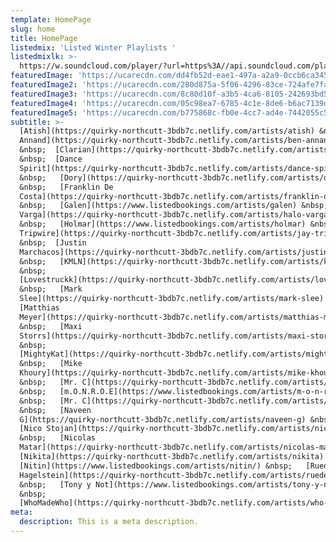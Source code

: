 ```yaml
---
template: HomePage
slug: home
title: HomePage
listedmix: 'Listed Winter Playlists '
listedmixlk: >-
  https://w.soundcloud.com/player/?url=https%3A//api.soundcloud.com/playlists/657878880&color=%23ff5500&auto_play=false&hide_related=false&show_comments=true&show_user=true&show_reposts=false&show_teaser=true&visual=true
featuredImage: 'https://ucarecdn.com/dd4fb52d-eae1-497a-a2a9-0ccb6ca34531/'
featuredImage2: 'https://ucarecdn.com/280d875a-5f06-4296-83ce-724afe7fa036/'
featuredImage3: 'https://ucarecdn.com/8c80d10f-a3b5-4ca6-8105-242693bd59b3/'
featuredImage4: 'https://ucarecdn.com/05c98ea7-6785-4c1e-8de6-b6ac7139d6ab/'
featuredImage5: 'https://ucarecdn.com/b775868c-fb0e-4cc7-ad4e-7442055c5462/'
subtitle: >-
  [Atish](https://quirky-northcutt-3bdb7c.netlify.com/artists/atish) &nbsp; [Ben
  Annand](https://quirky-northcutt-3bdb7c.netlify.com/artists/ben-annand)
  &nbsp;  [Clarian](https://quirky-northcutt-3bdb7c.netlify.com/artists/clarian)
  &nbsp;  [Dance
  Spirit](https://quirky-northcutt-3bdb7c.netlify.com/artists/dance-spirit)
  &nbsp;   [Dory](https://quirky-northcutt-3bdb7c.netlify.com/artists/dory)
  &nbsp;   [Franklin De
  Costa](https://quirky-northcutt-3bdb7c.netlify.com/artists/franklin-de-costa)
  &nbsp;   [Galen](https://www.listedbookings.com/artists/galen) &nbsp;   [Halo
  Varga](https://quirky-northcutt-3bdb7c.netlify.com/artists/halo-varga)
  &nbsp;   [Holmar](https://www.listedbookings.com/artists/holmar) &nbsp;   [Jay
  Tripwire](https://quirky-northcutt-3bdb7c.netlify.com/artists/jay-tripwire)
  &nbsp;  [Justin
  Marchacos](https://quirky-northcutt-3bdb7c.netlify.com/artists/justin-marchacos)
  &nbsp;   [KMLN](https://quirky-northcutt-3bdb7c.netlify.com/artists/kmln)
  &nbsp;  
  [Lovestruckk](https://quirky-northcutt-3bdb7c.netlify.com/artists/lovestruckk)
  &nbsp;   [Mark
  Slee](https://quirky-northcutt-3bdb7c.netlify.com/artists/mark-slee) &nbsp;  
  [Matthias
  Meyer](https://quirky-northcutt-3bdb7c.netlify.com/artists/matthias-meyer)
  &nbsp;   [Maxi
  Storrs](https://quirky-northcutt-3bdb7c.netlify.com/artists/maxi-storrs)
  &nbsp;  
  [MightyKat](https://quirky-northcutt-3bdb7c.netlify.com/artists/mighty-kat)
  &nbsp;   [Mike
  Khoury](https://quirky-northcutt-3bdb7c.netlify.com/artists/mike-khoury)
  &nbsp;   [Mr. C](https://quirky-northcutt-3bdb7c.netlify.com/artists/mr-c)
  &nbsp;   [m.O.N.R.O.E](https://www.listedbookings.com/artists/m-o-n-r-o-e)
  &nbsp;   [Mr. C](https://quirky-northcutt-3bdb7c.netlify.com/artists/mr-c)
  &nbsp;   [Naveen
  G](https://quirky-northcutt-3bdb7c.netlify.com/artists/naveen-g) &nbsp;  
  [Nico Stojan](https://quirky-northcutt-3bdb7c.netlify.com/artists/nico-stojan)
  &nbsp;   [Nicolas
  Matar](https://quirky-northcutt-3bdb7c.netlify.com/artists/nicolas-matar)&nbsp;  
  [Nikita](https://quirky-northcutt-3bdb7c.netlify.com/artists/nikita) &nbsp;  
  [Nitin](https://www.listedbookings.com/artists/nitin/) &nbsp;   [Ruede
  Hagelstein](https://quirky-northcutt-3bdb7c.netlify.com/artists/ruede-hagelstein)
  &nbsp;   [Tony y Not](https://www.listedbookings.com/artists/tony-y-not/)
  &nbsp; 
  [WhoMadeWho](https://quirky-northcutt-3bdb7c.netlify.com/artists/who-made-who)
meta:
  description: This is a meta description.
---
```


